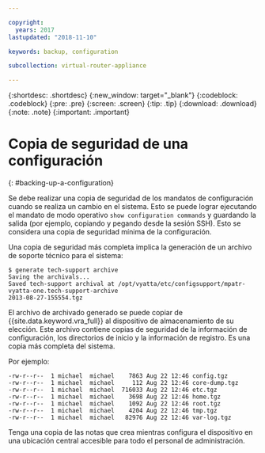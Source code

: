 ```yaml
---

copyright:
  years: 2017
lastupdated: "2018-11-10"

keywords: backup, configuration

subcollection: virtual-router-appliance

---
```


{:shortdesc: .shortdesc}
{:new_window: target="_blank"}
{:codeblock: .codeblock}
{:pre: .pre}
{:screen: .screen}
{:tip: .tip}
{:download: .download}
{:note: .note}
{:important: .important}

# Copia de seguridad de una configuración
{: #backing-up-a-configuration}

Se debe realizar una copia de seguridad de los mandatos de configuración cuando se realiza un cambio en el sistema. Esto se puede lograr ejecutando el mandato de modo operativo `show configuration commands` y guardando la salida (por ejemplo, copiando y pegando desde la sesión SSH). Esto se considera una copia de seguridad mínima de la configuración.

Una copia de seguridad más completa implica la generación de un archivo de soporte técnico para el sistema:

```
$ generate tech-support archive
Saving the archivals...
Saved tech-support archival at /opt/vyatta/etc/configsupport/mpatr-vyatta-one.tech-support-archive
2013-08-27-155554.tgz
```

El archivo de archivado generado se puede copiar de {{site.data.keyword.vra_full}} al dispositivo de almacenamiento de su elección. Este archivo contiene copias de seguridad de la información de configuración, los directorios de inicio y la información de registro. Es una copia más completa del sistema.

Por ejemplo:

```
-rw-r--r--  1 michael  michael    7863 Aug 22 12:46 config.tgz
-rw-r--r--  1 michael  michael     112 Aug 22 12:46 core-dump.tgz
-rw-r--r--  1 michael  michael  716033 Aug 22 12:46 etc.tgz
-rw-r--r--  1 michael  michael    3698 Aug 22 12:46 home.tgz
-rw-r--r--  1 michael  michael    1092 Aug 22 12:46 root.tgz
-rw-r--r--  1 michael  michael    4204 Aug 22 12:46 tmp.tgz
-rw-r--r--  1 michael  michael   82976 Aug 22 12:46 var-log.tgz
```

Tenga una copia de las notas que crea mientras configura el dispositivo en una ubicación central accesible para todo el personal de administración.
